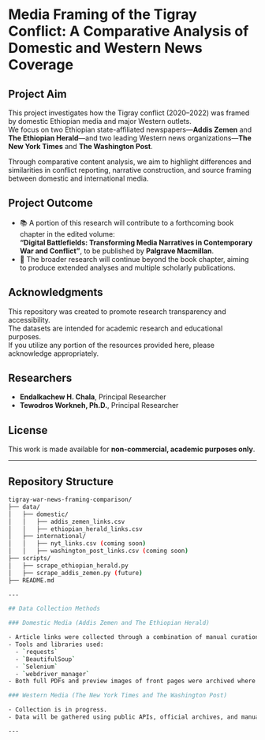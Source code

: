 # Media Framing of the Tigray Conflict: A Comparative Analysis of Domestic and Western News Coverage

## Project Aim

This project investigates how the Tigray conflict (2020–2022) was framed by domestic Ethiopian media and major Western outlets.  
We focus on two Ethiopian state-affiliated newspapers—**Addis Zemen** and **The Ethiopian Herald**—and two leading Western news organizations—**The New York Times** and **The Washington Post**.

Through comparative content analysis, we aim to highlight differences and similarities in conflict reporting, narrative construction, and source framing between domestic and international media.

## Project Outcome

- 📚 A portion of this research will contribute to a forthcoming book chapter in the edited volume:  
  **“Digital Battlefields: Transforming Media Narratives in Contemporary War and Conflict”**, to be published by **Palgrave Macmillan**.
- 🔬 The broader research will continue beyond the book chapter, aiming to produce extended analyses and multiple scholarly publications.

## Acknowledgments

This repository was created to promote research transparency and accessibility.  
The datasets are intended for academic research and educational purposes.  
If you utilize any portion of the resources provided here, please acknowledge appropriately.


## Researchers

- **Endalkachew H. Chala**, Principal Researcher
- **Tewodros Workneh, Ph.D.**, Principal Researcher

## License

This work is made available for **non-commercial, academic purposes only**.

---

## Repository Structure

```bash
tigray-war-news-framing-comparison/
├── data/
│   ├── domestic/
│   │   ├── addis_zemen_links.csv
│   │   ├── ethiopian_herald_links.csv
│   ├── international/
│   │   ├── nyt_links.csv (coming soon)
│   │   ├── washington_post_links.csv (coming soon)
├── scripts/
│   ├── scrape_ethiopian_herald.py
│   ├── scrape_addis_zemen.py (future)
├── README.md

---

## Data Collection Methods

### Domestic Media (Addis Zemen and The Ethiopian Herald)

- Article links were collected through a combination of manual curation and Python-based scraping.
- Tools and libraries used:
  - `requests`
  - `BeautifulSoup`
  - `Selenium`
  - `webdriver_manager`
- Both full PDFs and preview images of front pages were archived where available.

### Western Media (The New York Times and The Washington Post)

- Collection is in progress.
- Data will be gathered using public APIs, official archives, and manual retrieval where necessary.

---
